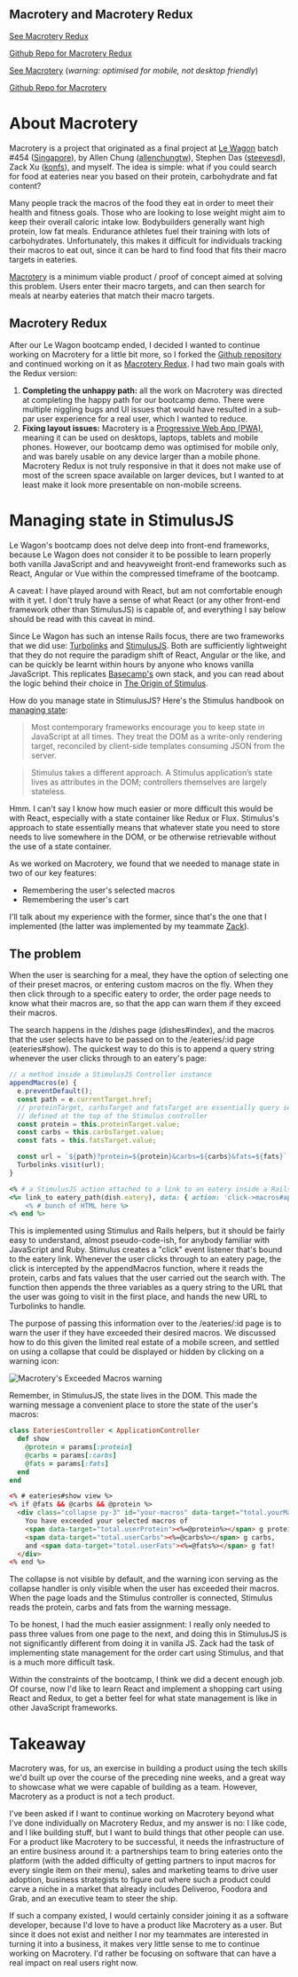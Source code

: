 ## Macrotery and Macrotery Redux

[See Macrotery Redux](https://macrotery-redux.herokuapp.com/)

[Github Repo for Macrotery Redux](https://github.com/pelicularities/macrotery-redux)

[See Macrotery](https://macrotery.herokuapp.com/) (*warning: optimised for mobile, not desktop friendly*)

[Github Repo for Macrotery](https://github.com/pelicularities/macrotery)

# About Macrotery

Macrotery is a project that originated as a final project at [Le Wagon](https://www.lewagon.com/) batch #454 ([Singapore](https://www.lewagon.com/singapore)), by Allen Chung ([allenchungtw](https://github.com/allenchungtw)), Stephen Das ([steevesd](https://github.com/steevesd)), Zack Xu ([konfs](https://github.com/konfs)), and myself. The idea is simple: what if you could search for food at eateries near you based on their protein, carbohydrate and fat content?

Many people track the macros of the food they eat in order to meet their health and fitness goals. Those who are looking to lose weight might aim to keep their overall caloric intake low. Bodybuilders generally want high protein, low fat meals. Endurance athletes fuel their training with lots of carbohydrates. Unfortunately, this makes it difficult for individuals tracking their macros to eat out, since it can be hard to find food that fits their macro targets in eateries.

[Macrotery](https://macrotery.herokuapp.com/) is a minimum viable product / proof of concept aimed at solving this problem. Users enter their macro targets, and can then search for meals at nearby eateries that match their macro targets.

## Macrotery Redux

After our Le Wagon bootcamp ended, I decided I wanted to continue working on Macrotery for a little bit more, so I forked the [Github repository](https://github.com/pelicularities/macrotery) and continued working on it as [Macrotery Redux](http://macrotery-redux.herokuapp.com/). I had two main goals with the Redux version:

1. **Completing the unhappy path:** all the work on Macrotery was directed at completing the happy path for our bootcamp demo. There were multiple niggling bugs and UI issues that would have resulted in a sub-par user experience for a real user, which I wanted to reduce.
2. **Fixing layout issues:** Macrotery is a [Progressive Web App (PWA)](https://en.wikipedia.org/wiki/Progressive_web_application), meaning it can be used on desktops, laptops, tablets and mobile phones. However, our bootcamp demo was optimised for mobile only, and was barely usable on any device larger than a mobile phone. Macrotery Redux is not truly responsive in that it does not make use of most of the screen space available on larger devices, but I wanted to at least make it look more presentable on non-mobile screens.

# Managing state in StimulusJS

Le Wagon's bootcamp does not delve deep into front-end frameworks, because Le Wagon does not consider it to be possible to learn properly both vanilla JavaScript and and heavyweight front-end frameworks such as React, Angular or Vue within the compressed timeframe of the bootcamp.

A caveat: I have played around with React, but am not comfortable enough with it yet. I don't truly have a sense of what React (or any other front-end framework other than StimulusJS) is capable of, and everything I say below should be read with this caveat in mind.

Since Le Wagon has such an intense Rails focus, there are two frameworks that we did use: [Turbolinks](https://github.com/turbolinks/turbolinks) and [StimulusJS](https://stimulusjs.org/). Both are sufficiently lightweight that they do not require the paradigm shift of React, Angular or the like, and can be quickly be learnt within hours by anyone who knows vanilla JavaScript. This replicates [Basecamp's](https://basecamp.com/) own stack, and you can read about the logic behind their choice in [The Origin of Stimulus](https://stimulusjs.org/handbook/origin).

How do you manage state in StimulusJS? Here's the Stimulus handbook on [managing state](https://stimulusjs.org/handbook/managing-state):

> Most contemporary frameworks encourage you to keep state in JavaScript at all times. They treat the DOM as a write-only rendering target, reconciled by client-side templates consuming JSON from the server.

> Stimulus takes a different approach. A Stimulus application’s state lives as attributes in the DOM; controllers themselves are largely stateless.

Hmm. I can't say I know how much easier or more difficult this would be with React, especially with a state container like Redux or Flux. Stimulus's approach to state essentially means that whatever state you need to store needs to live somewhere in the DOM, or be otherwise retrievable without the use of a state container.

As we worked on Macrotery, we found that we needed to manage state in two of our key features:

- Remembering the user's selected macros
- Remembering the user's cart

I'll talk about my experience with the former, since that's the one that I implemented (the latter was implemented by my teammate [Zack](https://github.com/konfs)).

## The problem

When the user is searching for a meal, they have the option of selecting one of their preset macros, or entering custom macros on the fly. When they then click through to a specific eatery to order, the order page needs to know what their macros are, so that the app can warn them if they exceed their macros.

The search happens in the /dishes page (dishes#index), and the macros that the user selects have to be passed on to the /eateries/:id page (eateries#show). The quickest way to do this is to append a query string whenever the user clicks through to an eatery's page:

```js
// a method inside a StimulusJS Controller instance
appendMacros(e) {
  e.preventDefault();
  const path = e.currentTarget.href;
  // proteinTarget, carbsTarget and fatsTarget are essentially query selectors
  // defined at the top of the Stimulus controller
  const protein = this.proteinTarget.value;
  const carbs = this.carbsTarget.value;
  const fats = this.fatsTarget.value;

  const url = `${path}?protein=${protein}&carbs=${carbs}&fats=${fats}`;
  Turbolinks.visit(url);
}
```

```ruby
<% # a StimulusJS action attached to a link to an eatery inside a Rails partial %>
<%= link_to eatery_path(dish.eatery), data: { action: 'click->macros#appendMacros' } do %>
	<% # bunch of HTML here %>
<% end %>
```

This is implemented using Stimulus and Rails helpers, but it should be fairly easy to understand, almost pseudo-code-ish, for anybody familiar with JavaScript and Ruby. Stimulus creates a "click" event listener that's bound to the eatery link. Whenever the user clicks through to an eatery page, the click is intercepted by the appendMacros function, where it reads the protein, carbs and fats values that the user carried out the search with. The function then appends the three variables as a query string to the URL that the user was going to visit in the first place, and hands the new URL to Turbolinks to handle.

The purpose of passing this information over to the /eateries/:id page is to warn the user if they have exceeded their desired macros. We discussed how to do this given the limited real estate of a mobile screen, and settled on using a collapse that could be displayed or hidden by clicking on a warning icon:

![Macrotery's Exceeded Macros warning](https://cdn.hashnode.com/res/hashnode/image/upload/v1606055118117/0KzcZi2Oa.png)

Remember, in StimulusJS, the state lives in the DOM. This made the warning message a convenient place to store the state of the user's macros:

```ruby
class EateriesController < ApplicationController
  def show
    @protein = params[:protein]
    @carbs = params[:carbs]
    @fats = params[:fats]
  end
end
```

```html
<% # eateries#show view %>
<% if @fats && @carbs && @protein %>
  <div class="collapse py-3" id="your-macros" data-target="total.yourMacros">
    You have exceeded your selected macros of
    <span data-target="total.userProtein"><%=@protein%></span> g protein,
    <span data-target="total.userCarbs"><%=@carbs%></span> g carbs,
    and <span data-target="total.userFats"><%=@fats%></span> g fat!
  </div>
<% end %>
```

The collapse is not visible by default, and the warning icon serving as the collapse handler is only visible when the user has exceeded their macros. When the page loads and the Stimulus controller is connected, Stimulus reads the protein, carbs and fats from the warning message.

To be honest, I had the much easier assignment: I really only needed to pass three values from one page to the next, and doing this in StimulusJS is not significantly different from doing it in vanilla JS. Zack had the task of implementing state management for the order cart using Stimulus, and that is a much more difficult task.

Within the constraints of the bootcamp, I think we did a decent enough job. Of course, now I'd like to learn React and implement a shopping cart using React and Redux, to get a better feel for what state management is like in other JavaScript frameworks.

# Takeaway

Macrotery was, for us, an exercise in building a product using the tech skills we'd built up over the course of the preceding nine weeks, and a great way to showcase what we were capable of building as a team. However, Macrotery as a product is not a tech product.

I've been asked if I want to continue working on Macrotery beyond what I've done individually on Macrotery Redux, and my answer is no: I like code, and I like building stuff, but I want to build things that other people can use. For a product like Macrotery to be successful, it needs the infrastructure of an entire business around it: a partnerships team to bring eateries onto the platform (with the added difficulty of getting partners to input macros for every single item on their menu), sales and marketing teams to drive user adoption, business strategists to figure out where such a product could carve a niche in a market that already includes Deliveroo, Foodora and Grab, and an executive team to steer the ship.

If such a company existed, I would certainly consider joining it as a software developer, because I'd love to have a product like Macrotery as a user. But since it does not exist and neither I nor my teammates are interested in turning it into a business, it makes very little sense to me to continue working on Macrotery. I'd rather be focusing on software that can have a real impact on real users right now.